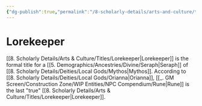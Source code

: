 ```yaml
---
{"dg-publish":true,"permalink":"/8-scholarly-details/arts-and-culture/titles/lorekeeper/","noteIcon":""}
---
```


# Lorekeeper 

 [[8. Scholarly Details/Arts & Culture/Titles/Lorekeeper\|Lorekeeper]] is the formal title for a [[5. Demographics/Ancestries/Divine/Seraph\|Seraph]] of [[8. Scholarly Details/Deities/Local Gods/Mythos\|Mythos]]. According to [[8. Scholarly Details/Deities/Local Gods/Orianna\|Orianna]], [[_. GM Screen/Construction Zone/WIP Entities/NPC Compendium/Rune\|Rune]] is the last "true" [[8. Scholarly Details/Arts & Culture/Titles/Lorekeeper\|Lorekeeper]].
